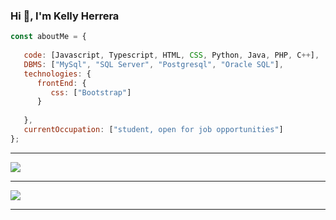 ### Hi 👋, I'm Kelly Herrera

<!--
**Kelly901/Kelly901** is a ✨ _special_ ✨ repository because its `README.md` (this file) appears on your GitHub profile.

      
Here are some ideas to get you started:

- 🔭 I’m currently working on ...
- 🌱 I’m currently learning ...
- 👯 I’m looking to collaborate on ...
- 🤔 I’m looking for help with ...
- 💬 Ask me about ...
- 📫 How to reach me: ...
- 😄 Pronouns: ...
- ⚡ Fun fact: ...
-->
```javascript
const aboutMe = {
 
   code: [Javascript, Typescript, HTML, CSS, Python, Java, PHP, C++],
   DBMS: ["MySql", "SQL Server", "Postgresql", "Oracle SQL"],
   technologies: {
      frontEnd: {
         css: ["Bootstrap"]
      }
     
   },
   currentOccupation: ["student, open for job opportunities"]
};
```



***

<a href="https://github.com/Kelly901">
  <img src="https://github-readme-stats.vercel.app/api?username=Kelly901&show_icons=true&hide_border=true" />
</a>

---

<a href="https://github.com/Kelly901">
  <img src="https://github-readme-stats.vercel.app/api/top-langs/?username=Kelly901&layout=compact" />
</a>


-----
